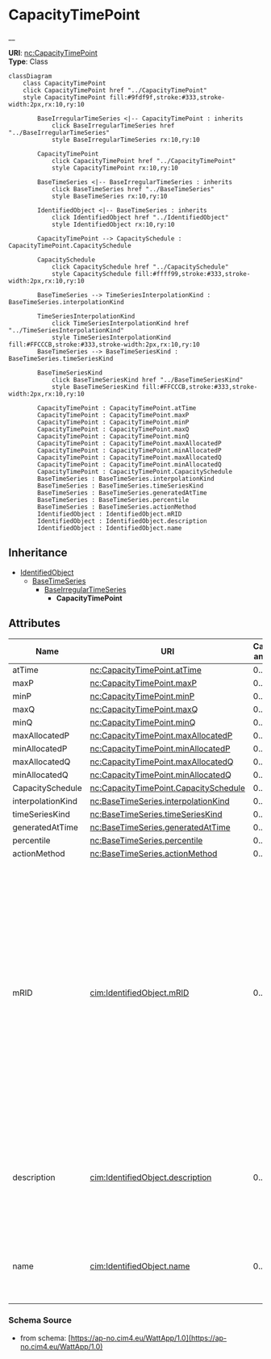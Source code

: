 # CapacityTimePoint

__

**URI**: [nc:CapacityTimePoint](https://cim4.eu/ns/nc#CapacityTimePoint)<br />
**Type**: Class

```mermaid
classDiagram
    class CapacityTimePoint
    click CapacityTimePoint href "../CapacityTimePoint"
    style CapacityTimePoint fill:#9fdf9f,stroke:#333,stroke-width:2px,rx:10,ry:10

        BaseIrregularTimeSeries <|-- CapacityTimePoint : inherits
            click BaseIrregularTimeSeries href "../BaseIrregularTimeSeries"
            style BaseIrregularTimeSeries rx:10,ry:10

        CapacityTimePoint
            click CapacityTimePoint href "../CapacityTimePoint"
            style CapacityTimePoint rx:10,ry:10

        BaseTimeSeries <|-- BaseIrregularTimeSeries : inherits
            click BaseTimeSeries href "../BaseTimeSeries"
            style BaseTimeSeries rx:10,ry:10

        IdentifiedObject <|-- BaseTimeSeries : inherits
            click IdentifiedObject href "../IdentifiedObject"
            style IdentifiedObject rx:10,ry:10

        CapacityTimePoint --> CapacitySchedule : CapacityTimePoint.CapacitySchedule

        CapacitySchedule
            click CapacitySchedule href "../CapacitySchedule"
            style CapacitySchedule fill:#ffff99,stroke:#333,stroke-width:2px,rx:10,ry:10

        BaseTimeSeries --> TimeSeriesInterpolationKind : BaseTimeSeries.interpolationKind

        TimeSeriesInterpolationKind
            click TimeSeriesInterpolationKind href "../TimeSeriesInterpolationKind"
            style TimeSeriesInterpolationKind fill:#FFCCCB,stroke:#333,stroke-width:2px,rx:10,ry:10
        BaseTimeSeries --> BaseTimeSeriesKind : BaseTimeSeries.timeSeriesKind

        BaseTimeSeriesKind
            click BaseTimeSeriesKind href "../BaseTimeSeriesKind"
            style BaseTimeSeriesKind fill:#FFCCCB,stroke:#333,stroke-width:2px,rx:10,ry:10

        CapacityTimePoint : CapacityTimePoint.atTime
        CapacityTimePoint : CapacityTimePoint.maxP
        CapacityTimePoint : CapacityTimePoint.minP
        CapacityTimePoint : CapacityTimePoint.maxQ
        CapacityTimePoint : CapacityTimePoint.minQ
        CapacityTimePoint : CapacityTimePoint.maxAllocatedP
        CapacityTimePoint : CapacityTimePoint.minAllocatedP
        CapacityTimePoint : CapacityTimePoint.maxAllocatedQ
        CapacityTimePoint : CapacityTimePoint.minAllocatedQ
        CapacityTimePoint : CapacityTimePoint.CapacitySchedule
        BaseTimeSeries : BaseTimeSeries.interpolationKind
        BaseTimeSeries : BaseTimeSeries.timeSeriesKind
        BaseTimeSeries : BaseTimeSeries.generatedAtTime
        BaseTimeSeries : BaseTimeSeries.percentile
        BaseTimeSeries : BaseTimeSeries.actionMethod
        IdentifiedObject : IdentifiedObject.mRID
        IdentifiedObject : IdentifiedObject.description
        IdentifiedObject : IdentifiedObject.name
```

## Inheritance
* [IdentifiedObject](IdentifiedObject.md)
    * [BaseTimeSeries](BaseTimeSeries.md)
        * [BaseIrregularTimeSeries](BaseIrregularTimeSeries.md)
            * **CapacityTimePoint**

## Attributes
| Name | URI | Cardinality and Range | Description | Inheritance |
| ---  | --- | --- | --- | --- |
| atTime | [nc:CapacityTimePoint.atTime](https://cim4.eu/ns/nc#CapacityTimePoint.atTime) | 0..1 |  | direct |
| maxP | [nc:CapacityTimePoint.maxP](https://cim4.eu/ns/nc#CapacityTimePoint.maxP) | 0..1 |  | direct |
| minP | [nc:CapacityTimePoint.minP](https://cim4.eu/ns/nc#CapacityTimePoint.minP) | 0..1 |  | direct |
| maxQ | [nc:CapacityTimePoint.maxQ](https://cim4.eu/ns/nc#CapacityTimePoint.maxQ) | 0..1 |  | direct |
| minQ | [nc:CapacityTimePoint.minQ](https://cim4.eu/ns/nc#CapacityTimePoint.minQ) | 0..1 |  | direct |
| maxAllocatedP | [nc:CapacityTimePoint.maxAllocatedP](https://cim4.eu/ns/nc#CapacityTimePoint.maxAllocatedP) | 0..1 |  | direct |
| minAllocatedP | [nc:CapacityTimePoint.minAllocatedP](https://cim4.eu/ns/nc#CapacityTimePoint.minAllocatedP) | 0..1 |  | direct |
| maxAllocatedQ | [nc:CapacityTimePoint.maxAllocatedQ](https://cim4.eu/ns/nc#CapacityTimePoint.maxAllocatedQ) | 0..1 |  | direct |
| minAllocatedQ | [nc:CapacityTimePoint.minAllocatedQ](https://cim4.eu/ns/nc#CapacityTimePoint.minAllocatedQ) | 0..1 |  | direct |
| CapacitySchedule | [nc:CapacityTimePoint.CapacitySchedule](https://cim4.eu/ns/nc#CapacityTimePoint.CapacitySchedule) | 0..1 |  | direct |
| interpolationKind | [nc:BaseTimeSeries.interpolationKind](https://cim4.eu/ns/nc#BaseTimeSeries.interpolationKind) | 0..1 |  | BaseTimeSeries |
| timeSeriesKind | [nc:BaseTimeSeries.timeSeriesKind](https://cim4.eu/ns/nc#BaseTimeSeries.timeSeriesKind) | 0..1 |  | BaseTimeSeries |
| generatedAtTime | [nc:BaseTimeSeries.generatedAtTime](https://cim4.eu/ns/nc#BaseTimeSeries.generatedAtTime) | 0..1 |  | BaseTimeSeries |
| percentile | [nc:BaseTimeSeries.percentile](https://cim4.eu/ns/nc#BaseTimeSeries.percentile) | 0..1 |  | BaseTimeSeries |
| actionMethod | [nc:BaseTimeSeries.actionMethod](https://cim4.eu/ns/nc#BaseTimeSeries.actionMethod) | 0..1 |  | BaseTimeSeries |
| mRID | [cim:IdentifiedObject.mRID](https://cim.ucaiug.io/ns#IdentifiedObject.mRID) | 0..1 | Master resource identifier issued by a model authority. The mRID is unique within an exchange context. Global uniqueness is easily achieved by using a UUID, as specified in RFC 4122, for the mRID. The use of UUID is strongly recommended.For CIMXML data files in RDF syntax conforming to IEC 61970-552, the mRID is mapped to rdf:ID or rdf:about attributes that identify CIM object elements. | IdentifiedObject |
| description | [cim:IdentifiedObject.description](https://cim.ucaiug.io/ns#IdentifiedObject.description) | 0..1 | The description is a free human readable text describing or naming the object. It may be non unique and may not correlate to a naming hierarchy. | IdentifiedObject |
| name | [cim:IdentifiedObject.name](https://cim.ucaiug.io/ns#IdentifiedObject.name) | 0..1 | The name is any free human readable and possibly non unique text naming the object. | IdentifiedObject |

### Schema Source
* from schema: [https://ap-no.cim4.eu/WattApp/1.0](https://ap-no.cim4.eu/WattApp/1.0)
